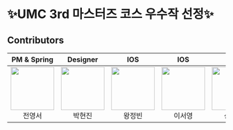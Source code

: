 # ✨UMC 3rd 마스터즈 코스 우수작 선정✨


## Contributors


| PM & Spring | Designer | IOS | IOS | IOS | Spring | Spring | Spring |
|:----------:|:----------:|:----------:|:----------:|:----------:|:----------:|:----------:|:----------:|
| [<img src="https://avatars.githubusercontent.com/u/81344634?v=4" alt="" style="width:100px;100px;">](https://github.com/Youngseo-Jeon0313)<br/><div align="center">전영서</div> | [<img src="https://avatars.githubusercontent.com/u/105119445?v=4" alt="" style="width:100px;100px;">](https://github.com/hyeonjin01)<br/><div align="center">박현진</div> | [<img src="https://avatars.githubusercontent.com/u/109719591?v=4" alt="" style="width:100px;100px;">](https://github.com/kingjeongkong)<br/><div align="center">왕정빈</div> | [<img src="https://avatars.githubusercontent.com/u/68412683?v=4" alt="" style="width:100px;100px;">](https://github.com/240-coding) <br/><div align="center">이서영</div> | [<img src="https://avatars.githubusercontent.com/u/53418280?v=4" alt="" style="width:100px;100px;">](https://github.com/shintaewon) <br/><div align="center">신태원</div> | [<img src="https://avatars.githubusercontent.com/u/75851037?v=4" alt="" style="width:100px;100px;">](https://github.com/myhyun0002) <br/><div align="center">김현재</div> | [<img src="https://avatars.githubusercontent.com/u/64300626?v=4" alt="" style="width:100px;100px;">](https://github.com/kyungminlee-12) <br/><div align="center">이경민</div> | [<img src="https://avatars.githubusercontent.com/u/80513699?v=4" alt="" style="width:100px;100px;">](https://github.com/ahyeon-github) <br/><div align="center">임아현</div> |
